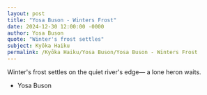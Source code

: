 ```yaml
---
layout: post
title: "Yosa Buson - Winters Frost"
date: 2024-12-30 12:00:00 -0000
author: Yosa Buson
quote: "Winter's frost settles"
subject: Kyōka Haiku
permalink: /Kyōka Haiku/Yosa Buson/Yosa Buson - Winters Frost
---
```


Winter's frost settles
on the quiet river's edge—
a lone heron waits.

- Yosa Buson
